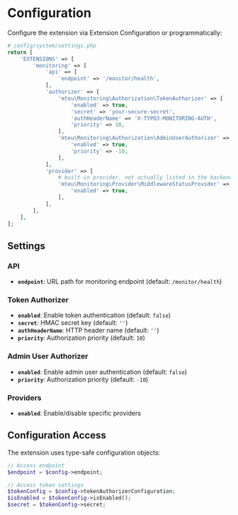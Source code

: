 # Configuration

Configure the extension via Extension Configuration or programmatically:

```php
# config/system/settings.php
return [
    'EXTENSIONS' => [
        'monitoring' => [
            'api' => [
                'endpoint' => '/monitor/health',
            ],
            'authorizer' => [
                'mteu\Monitoring\Authorization\TokenAuthorizer' => [
                    'enabled' => true,
                    'secret' => 'your-secure-secret',
                    'authHeaderName' => 'X-TYPO3-MONITORING-AUTH',
                    'priority' => 10,
                ],
                'mteu\Monitoring\Authorization\AdminUserAuthorizer' => [
                    'enabled' => true,
                    'priority' => -10,
                ],
            ],
            'provider' => [
                # built-in provider. not actually listed in the backend module.
                'mteu\Monitoring\Provider\MiddlewareStatusProvider' => [
                    'enabled' => true,
                ],
            ],
        ],
    ],
];
```

## Settings

### API
- **`endpoint`**: URL path for monitoring endpoint (default: `/monitor/health`)

### Token Authorizer
- **`enabled`**: Enable token authentication (default: `false`)
- **`secret`**: HMAC secret key (default: `''`)
- **`authHeaderName`**: HTTP header name (default: `''`)
- **`priority`**: Authorization priority (default: `10`)

### Admin User Authorizer
- **`enabled`**: Enable admin user authentication (default: `false`)
- **`priority`**: Authorization priority (default: `-10`)

### Providers
- **`enabled`**: Enable/disable specific providers

## Configuration Access

The extension uses type-safe configuration objects:

```php
// Access endpoint
$endpoint = $config->endpoint;

// Access token settings
$tokenConfig = $config->tokenAuthorizerConfiguration;
$isEnabled = $tokenConfig->isEnabled();
$secret = $tokenConfig->secret;
```

